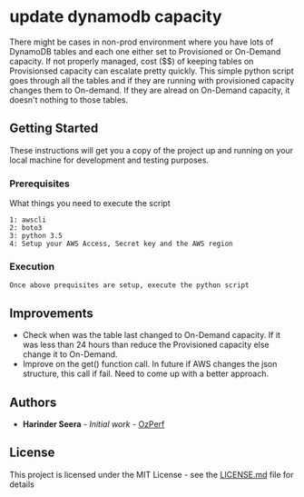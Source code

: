 # update dynamodb capacity
There might be cases in non-prod environment where you have lots of DynamoDB tables and each one either set to Provisioned or On-Demand capacity. If not properly managed, cost ($$) of keeping tables on Provisionsed capacity can escalate pretty quickly. 
This simple python script goes through all the tables and if they are running with provisioned capacity changes them to On-demand. If they are alread on On-Demand capacity, it doesn't nothing to those tables.
 

## Getting Started

These instructions will get you a copy of the project up and running on your local machine for development and testing purposes.

### Prerequisites

What things you need to execute the script

```
1: awscli
2: boto3
3: python 3.5
4: Setup your AWS Access, Secret key and the AWS region

```

### Execution

```
Once above prequisites are setup, execute the python script
```

## Improvements

* Check when was the table last changed to On-Demand capacity. If it was less than 24 hours than reduce the Provisioned capacity else change it to On-Demand.
* Improve on the get() function call. In future if AWS changes the json structure, this call if fail. Need to come up with a better approach. 
## Authors

* **Harinder Seera** - *Initial work* - [OzPerf](https://ozperf.com/)

## License

This project is licensed under the MIT License - see the [LICENSE.md](LICENSE.md) file for details

